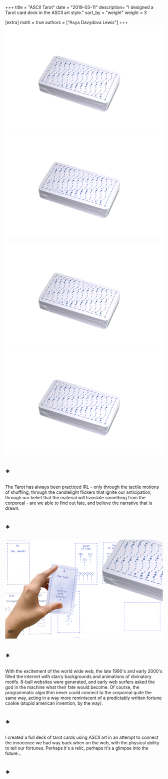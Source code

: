 +++
title = "ASCII Tarot"
date = "2019-03-11"
description= "I designed a Tarot card deck in the ASCII art style."
sort_by = "weight"
weight = 3

[extra]
math = true
authors = ["Asya Davydova Lewis"]
+++
![Deck of cards with blue ascii art design shrink-wrapped in plastic](deck.jpg)
![Deck of cards with blue ascii art design shrink-wrapped in plastic](deck.png)

![Deck of cards with blue ascii art design shrink-wrapped in plastic](ascii-tarot/deck.jpg)
![Deck of cards with blue ascii art design shrink-wrapped in plastic](ascii-tarot/deck.png)

<!-- more -->
# *
The Tarot has always been practiced IRL - only through the tactile motions of shuffling, through the candlelight flickers that ignite our anticipation, through our belief that the material will translate something from the corporeal - are we able to find out fate, and believe the narrative that is drawn. 
# *
![Tarot Card Image](ascii.jpg)
# *
With the excitement of the world wide web, the late 1990's and early 2000's filled the internet with starry backgrounds and animations of divinatory motifs. 8-ball websites were generated, and early web surfers asked the god in the machine what their fate would become. Of course, the programmatic algorithm never could connect to the corporeal quite the same way, acting in a way more reminiscent of a predictably written fortune cookie (stupid american invention, by the way). 
# *
I created a full deck of tarot cards using ASCII art in an attempt to connect the innocence we had way back when on the web, with the physical ability to tell our fortunes. Perhaps it's a relic, perhaps it's a glimpse into the future...



# *

